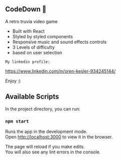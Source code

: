 ## CodeDown 🤠

A retro truvia video game

- Built with React
- Styled by styled components
- Responsive music and sound effects controls
- 3 Levels of difficulty
-  based on user selection

`My linkedin profile:`

https://www.linkedin.com/in/oren-kesler-934245144/


Enjoy :)

## Available Scripts

In the project directory, you can run:

### `npm start`

Runs the app in the development mode.<br />
Open [http://localhost:3000](http://localhost:3000) to view it in the browser.

The page will reload if you make edits.<br />
You will also see any lint errors in the console.


